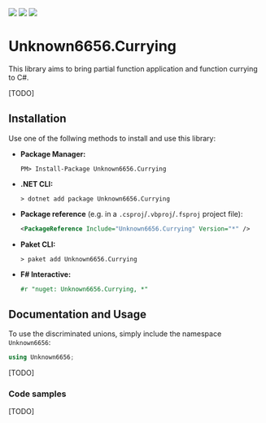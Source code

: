 [![](https://img.shields.io/github/downloads/Unknown6656-Megacorp/Unknown6656.Currying/total)](https://github.com/Unknown6656-Megacorp/Unknown6656.Currying/releases)
[![](https://img.shields.io/nuget/vpre/Unknown6656.Currying)](https://www.nuget.org/packages/Unknown6656.Currying/)
[![](https://img.shields.io/nuget/dt/Unknown6656.Currying)](https://www.nuget.org/packages/Unknown6656.Currying/)


# Unknown6656.Currying

This library aims to bring partial function application and function currying to C#.<br/>


[TODO]


## Installation

Use one of the follwing methods to install and use this library:

- **Package Manager:**

    ```batch
    PM> Install-Package Unknown6656.Currying
    ```

- **.NET CLI:**

    ```batch
    > dotnet add package Unknown6656.Currying
    ```

- **Package reference** (e.g. in a `.csproj`/`.vbproj`/`.fsproj` project file):

    ```xml
    <PackageReference Include="Unknown6656.Currying" Version="*" />
    ```

- **Paket CLI:**

    ```batch
    > paket add Unknown6656.Currying
    ```

- **F# Interactive:**

    ```fsharp
    #r "nuget: Unknown6656.Currying, *"
    ```

## Documentation and Usage

To use the discriminated unions, simply include the namespace `Unknown6656`:

```csharp
using Unknown6656;
```


[TODO]



### Code samples

[TODO]
